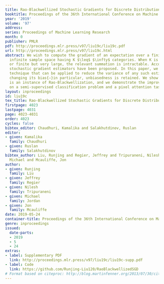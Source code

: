 ```yaml
---
title: Rao-Blackwellized Stochastic Gradients for Discrete Distributions
booktitle: Proceedings of the 36th International Conference on Machine Learning
year: '2019'
volume: '97'
address: 
series: Proceedings of Machine Learning Research
month: 0
publisher: PMLR
pdf: http://proceedings.mlr.press/v97/liu19c/liu19c.pdf
url: http://proceedings.mlr.press/v97/liu19c.html
abstract: We wish to compute the gradient of an expectation over a finite or countably
  infinite sample space having K $\leq$ $\infty$ categories. When K is indeed infinite,
  or finite but very large, the relevant summation is intractable. Accordingly, various
  stochastic gradient estimators have been proposed. In this paper, we describe a
  technique that can be applied to reduce the variance of any such estimator, without
  changing its bias{—}in particular, unbiasedness is retained. We show that our technique
  is an instance of Rao-Blackwellization, and we demonstrate the improvement it yields
  on a semi-supervised classification problem and a pixel attention task.
layout: inproceedings
id: liu19c
tex_title: Rao-Blackwellized Stochastic Gradients for Discrete Distributions
firstpage: 4023
lastpage: 4031
page: 4023-4031
order: 4023
cycles: false
bibtex_editor: Chaudhuri, Kamalika and Salakhutdinov, Ruslan
editor:
- given: Kamalika
  family: Chaudhuri
- given: Ruslan
  family: Salakhutdinov
bibtex_author: Liu, Runjing and Regier, Jeffrey and Tripuraneni, Nilesh and Jordan,
  Michael and Mcauliffe, Jon
author:
- given: Runjing
  family: Liu
- given: Jeffrey
  family: Regier
- given: Nilesh
  family: Tripuraneni
- given: Michael
  family: Jordan
- given: Jon
  family: Mcauliffe
date: 2019-05-24
container-title: Proceedings of the 36th International Conference on Machine Learning
genre: inproceedings
issued:
  date-parts:
  - 2019
  - 5
  - 24
extras:
- label: Supplementary PDF
  link: http://proceedings.mlr.press/v97/liu19c/liu19c-supp.pdf
- label: Code
  link: https://github.com/Runjing-Liu120/RaoBlackwellizedSGD
# Format based on citeproc: http://blog.martinfenner.org/2013/07/30/citeproc-yaml-for-bibliographies/
---
```

